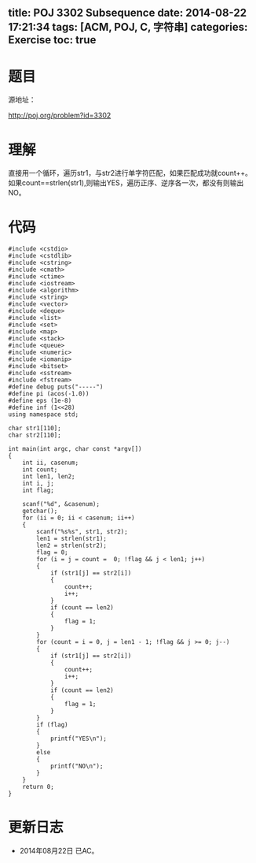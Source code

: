 title: POJ 3302 Subsequence
date: 2014-08-22 17:21:34
tags: [ACM, POJ, C, 字符串]
categories: Exercise
toc: true
---
# 题目
源地址：

http://poj.org/problem?id=3302

# 理解
直接用一个循环，遍历str1，与str2进行单字符匹配，如果匹配成功就count++。
如果count==strlen(str1),则输出YES，遍历正序、逆序各一次，都没有则输出NO。

<!-- more -->

# 代码
```
#include <cstdio>
#include <cstdlib>
#include <cstring>
#include <cmath>
#include <ctime>
#include <iostream>
#include <algorithm>
#include <string>
#include <vector>
#include <deque>
#include <list>
#include <set>
#include <map>
#include <stack>
#include <queue>
#include <numeric>
#include <iomanip>
#include <bitset>
#include <sstream>
#include <fstream>
#define debug puts("-----")
#define pi (acos(-1.0))
#define eps (1e-8)
#define inf (1<<28)
using namespace std;

char str1[110];
char str2[110];

int main(int argc, char const *argv[])
{
    int ii, casenum;
    int count;
    int len1, len2;
    int i, j;
    int flag;

    scanf("%d", &casenum);
    getchar();
    for (ii = 0; ii < casenum; ii++)
    {
        scanf("%s%s", str1, str2);
        len1 = strlen(str1);
        len2 = strlen(str2);
        flag = 0;
        for (i = j = count =  0; !flag && j < len1; j++)
        {
            if (str1[j] == str2[i])
            {
                count++;
                i++;
            }
            if (count == len2)
            {
                flag = 1;
            }
        }
        for (count = i = 0, j = len1 - 1; !flag && j >= 0; j--)
        {
            if (str1[j] == str2[i])
            {
                count++;
                i++;
            }
            if (count == len2)
            {
                flag = 1;
            }
        }
        if (flag)
        {
            printf("YES\n");
        }
        else
        {
            printf("NO\n");
        }
    }
    return 0;
}
```

# 更新日志
- 2014年08月22日 已AC。